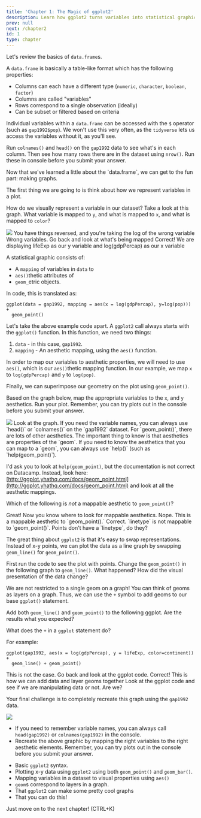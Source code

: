 ```yaml
---
title: 'Chapter 1: The Magic of ggplot2' 
description: Learn how ggplot2 turns variables into statistical graphics
prev: null
next: /chapter2
id: 1
type: chapter
---
```

<exercise id="1" title="Quick Data Frame Introduction">

Let's review the basics of `data.frame`s.

A `data.frame` is basically a table-like format which has the following properties: 

- Columns can each have a different type (`numeric`, `character`, `boolean`, `factor`)
- Columns are called "variables"
- Rows correspond to a single observation (ideally)
- Can be subset or filtered based on criteria

Individual variables within a `data.frame` can be accessed with the `$` operator (such as `gap1992$pop`). We won't use this very often, as the `tidyverse` lets us access the variables without it, as you'll see.

Run `colnames()` and `head()` on the `gap1992` data to see what's in each column. Then see how many rows there are in the dataset using `nrow()`. Run these in console before you submit your answer.



<codeblock id="01_01">
</codeblock></exercise>

<exercise id="2" title="Thinking about aesthetics">
Now that we've learned a little about the `data.frame`, we can get to the fun part: making graphs.

The first thing we are going to is think about how we represent variables in a plot. 

How do we visually represent a variable in our dataset? Take a look at this graph. What variable is mapped to `y`, and what is mapped to `x`, and what is mapped to `color`?

<img src="gap1992.png">

<choice>
<opt text="x = gdpPercap, y = log(lifeExp), color = continent">
You have things reversed, and you're taking the log of the wrong variable</opt>
<opt text="x = continent, y = year, color = pop">
Wrong variables. Go back and look at what's being mapped</opt>
<opt text="y = lifeExp, x = log(gdpPercap), color = continent">
Correct! We are displaying lifeExp as our y variable and log(gdpPercap) as our x variable</opt></choice>
</exercise>

<exercise id="3" title="Mapping variables to produce geometric plots">

A statistical graphic consists of:

+ A `mapping` of variables in `data` to
+ `aes()`thetic attributes of
+ `geom_`etric objects.

In code, this is translated as:

```{r}
ggplot(data = gap1992, mapping = aes(x = log(gdpPercap), y=log(pop))) +
  geom_point()
```

Let's take the above example code apart. A `ggplot2` call always starts with the `ggplot()` function. In this function, we need two things:

1. `data` - in this case, `gap1992`.
2. `mapping` - An aesthetic mapping, using the `aes()` function. 

In order to map our variables to aesthetic properties, we will need to use `aes()`, which is our `aes()`thetic mapping function. In our example, we map `x` to `log(gdpPercap)` and `y` to `log(pop)`.

Finally, we can superimpose our geometry on the plot using `geom_point()`.

Based on the graph below, map the appropriate variables to the `x`, and `y` aesthetics. Run your plot. Remember, you can try plots out in the console before you submit your answer.

<img src="gap1992.png">


<codeblock id="01_03">
Look at the graph. If you need the variable names, you can always use `head()` or `colnames()` on the `gap1992` dataset.</codeblock></exercise>

<exercise id="4" title="More about aes">
For `geom_point()`, there are lots of other aesthetics. The important thing to know is that
aesthetics are properties of the `geom`. If you need to know the aesthetics that you can 
map to a `geom`, you can always use `help()` (such as `help(geom_point)`).

I'd ask you to look at `help(geom_point)`, but the documentation is not correct on Datacamp. 
Instead, look here: [http://ggplot.yhathq.com/docs/geom_point.html](http://ggplot.yhathq.com/docs/geom_point.html)
and look at all the aesthetic mappings. 

Which of the following is *not* a mappable aesthetic to `geom_point()`?

<choice>
<opt text="`x`">
Great! Now you know where to look for mappable aesthetics.</opt>
<opt text="`shape`">
Nope. This is a mappable aesthetic to `geom_point().`</opt>
<opt text="`linetype`">
Correct. `linetype` is not mappable to `geom_point()`. Points don't have a `linetype`, do they?</opt></choice>
</exercise>

<exercise id="5" title="Points versus lines">

The great thing about `ggplot2` is that it's easy to swap representations. 
Instead of x-y points, we can plot the data as a line graph by swapping `geom_line()`
for `geom_point()`.

First run the code to see the plot with points. Change the `geom_point()` in the following graph to `geom_line()`. What happened?
How did the visual presentation of the data change?



<codeblock id="01_05">
</codeblock></exercise>

<exercise id="6" title="Geoms are layers on a ggplot">

We are not restricted to a single geom on a graph! You can think of geoms
as layers on a graph. Thus, we can use the `+` symbol to add geoms to our
base `ggplot()` statement. 

Add both `geom_line()` and `geom_point()` to the following ggplot. Are the results what you expected?



<codeblock id="01_06">
</codeblock>
</exercise>


<exercise id="7" title="Quick review about ggplot2">

What does the `+` in a `ggplot` statement do? 

For example:

```{r}
ggplot(gap1992, aes(x = log(gdpPercap), y = lifeExp, color=continent)) +
  geom_line() + geom_point()
```

<choice>
<opt text="adds one `data.frame` to another `data.frame` ">
This is not the case. Go back and look at the ggplot code.</opt>
<opt text="allows you to chain data and geoms together into a single statistical graphic">
Correct! This is how we can add data and layer geoms together</opt>
<opt text="allows you to add variables together in a `data.frame`">
Look at the ggplot code and see if we are manipulating data or not. Are we?</opt></choice>
</exercise>

<exercise id="8" title="Final Challenge: Recreate this Gapminder Plot">

Your final challenge is to completely recreate this graph using the `gap1992` data.

<img src="gap1992.png">

- If you need to remember variable names, you can always call `head(gap1992)` or `colnames(gap1992)` in the console.
- Recreate the above graphic by mapping the right variables to the right aesthetic elements. Remember, you can try plots out in the console before you submit your answer.



<codeblock id="01_08">
</codeblock></exercise>

<exercise id="9" title="What you learned in this chapter">

- Basic `ggplot2` syntax.
- Plotting x-y data using `ggplot2` using both `geom_point()` and `geom_bar()`.
- Mapping variables in a dataset to visual properties using `aes()`
- `geom`s correspond to layers in a graph.
- That `ggplot2` can make some pretty cool graphs
- That you can do this!

Just move on to the next chapter! (CTRL+K)



<codeblock id="01_09">
</codeblock></exercise>


